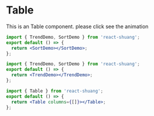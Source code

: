 # Table

This is an Table component. please click see the animation

```jsx
import { TrendDemo, SortDemo } from 'react-shuang';
export default () => {
  return <SortDemo></SortDemo>;
};
```

```jsx
import { TrendDemo, SortDemo } from 'react-shuang';
export default () => {
  return <TrendDemo></TrendDemo>;
};
```

```jsx
import { Table } from 'react-shuang';
export default () => {
  return <Table columns={[]}></Table>;
};
```
